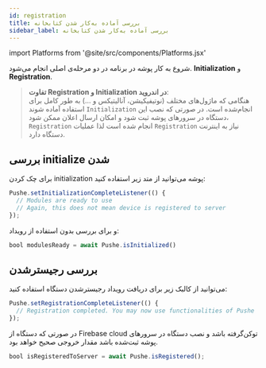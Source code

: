 ```yaml
---
id: registration
title: بررسی آماده‌ به‌کار شدن کتابخانه
sidebar_label: بررسی آماده‌ به‌کار شدن کتابخانه
---
```


import Platforms from '@site/src/components/Platforms.jsx'

شروع به کار پوشه در برنامه در دو مرحله‌ی اصلی انجام می‌شود. **Initialization** و **Registration**.

> **تفاوت Registration و Initialization در اندروید**:    
> هنگامی که ماژول‌های مختلف (نوتیفیکیشن، آنالیتیکس و ...) به طور کامل برای استفاده آماده شوند `Initialization` انجام‌شده است.
> در صورتی که نصب این دستگاه در سرورهای پوشه ثبت شود و امکان ارسال اعلان ممکن شود، `Registration` انجام‌ شده است
> لذا عملیات `Registration` نیاز به اینترنت دستگاه‌ دارد.

## بررسی initialize شدن
<Platforms android />

 برای چک کردن initialization پوشه می‌توانید از متد زیر استفاده کنید:


```js
Pushe.setInitializationCompleteListener(() {
  // Modules are ready to use
  // Again, this does not mean device is registered to server
});
```

و برای بررسی بدون استفاده از رویداد:

```js
bool modulesReady = await Pushe.isInitialized()
```

## بررسی رجیستر‌شدن
<Platforms android />

می‌توانید از کالبک زیر برای دریافت رویداد رجیسترشدن دستگاه استفاده کنید:

```js
Pushe.setRegistrationCompleteListener(() {
  // Registration completed. You may now use functionalities of Pushe
});
```

در صورتی که دستگاه از Firebase cloud توکن‌گرفته باشد و نصب دستگاه در سرور‌های پوشه ثبت‌شده باشد مقدار خروجی صحیح خواهد بود.

```js
bool isRegisteredToServer = await Pushe.isRegistered();

```
